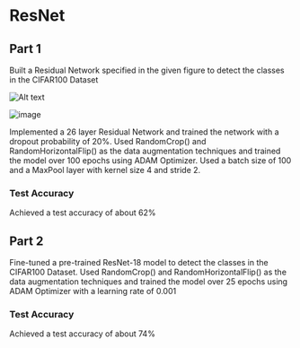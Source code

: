 # ResNet

## Part 1
Built a Residual Network specified in the given figure to detect the classes in the CIFAR100 Dataset

![Alt text](https://user-images.githubusercontent.com/38511470/56448853-93953d00-62d8-11e9-9ec3-9722fc3e73c3.png)

![image](https://user-images.githubusercontent.com/38511470/56448935-7dd44780-62d9-11e9-9f9f-55ea7f7f8648.png)

Implemented a 26 layer Residual Network and trained the network with a dropout probability of 20%. Used RandomCrop() and RandomHorizontalFlip() as the data augmentation techniques and trained the model over 100 epochs using ADAM Optimizer. Used a batch size of 100 and a MaxPool layer with kernel size 4 and
stride 2.

### Test Accuracy
Achieved a test accuracy of about 62%

## Part 2
Fine-tuned a pre-trained ResNet-18 model to detect the classes in the CIFAR100 Dataset. Used RandomCrop() and RandomHorizontalFlip() as the data augmentation techniques and trained the model over 25 epochs using ADAM Optimizer with a learning rate of 0.001

### Test Accuracy
Achieved a test accuracy of about 74%




